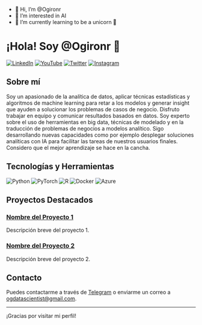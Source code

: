 - 👋 Hi, I’m @Ogironr
- 👀 I’m interested in AI
- 🌱 I’m currently learning to be a unicorn 🦄



# ¡Hola! Soy @Ogironr 👋

[![LinkedIn](https://img.shields.io/badge/LinkedIn-0077B5?style=for-the-badge&logo=linkedin&logoColor=white)](https://www.linkedin.com/in/ogironr/)
[![YouTube](https://img.shields.io/badge/YouTube-FF0000?style=for-the-badge&logo=youtube&logoColor=white)](https://www.youtube.com/channel/UCqYsTPIZpjp_XblEXU4mSZw)
[![Twitter](https://img.shields.io/badge/Twitter-1DA1F2?style=for-the-badge&logo=twitter&logoColor=white)](https://x.com/OmarGir51197742)
[![Instagram](https://img.shields.io/badge/Instagram-E4405F?style=for-the-badge&logo=instagram&logoColor=white)](https://www.instagram.com/scientistai18/)

## Sobre mí

Soy un apasionado de la analítica de datos, aplicar técnicas estadísticas y algoritmos de machine learning para retar a los modelos y generar insight que ayuden a solucionar los problemas de casos de negocio. Disfruto trabajar en equipo y comunicar resultados basados en datos. Soy experto sobre el uso de herramientas en big data, técnicas de modelado y en la traducción de problemas de negocios a modelos analítico. Sigo desarrollando nuevas capacidades como por ejemplo desplegar soluciones analíticas con IA para facilitar las tareas de nuestros usuarios finales. Considero que el mejor aprendizaje se hace en la cancha.

## Tecnologías y Herramientas

![Python](https://img.shields.io/badge/Python-3776AB?style=for-the-badge&logo=python&logoColor=white)
![PyTorch](https://img.shields.io/badge/PyTorch-EE4C2C?style=for-the-badge&logo=pytorch&logoColor=white)
![R](https://img.shields.io/badge/R-276DC3?style=for-the-badge&logo=r&logoColor=white)
![Docker](https://img.shields.io/badge/Docker-2496ED?style=for-the-badge&logo=docker&logoColor=white)
![Azure](https://img.shields.io/badge/Azure-0078D4?style=for-the-badge&logo=microsoft-azure&logoColor=white)

## Proyectos Destacados

### [Nombre del Proyecto 1](https://github.com/tu-perfil/nombre-del-proyecto-1)
Descripción breve del proyecto 1.

### [Nombre del Proyecto 2](https://github.com/tu-perfil/nombre-del-proyecto-2)
Descripción breve del proyecto 2.

## Contacto

Puedes contactarme a través de [Telegram](@Oagr18) o enviarme un correo a ogdatascientist@gmail.com.

---

¡Gracias por visitar mi perfil!





<!---
Ogironr/Ogironr is a ✨ special ✨ repository because its `README.md` (this file) appears on your GitHub profile.
You can click the Preview link to take a look at your changes.
--->
